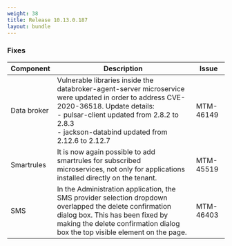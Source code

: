 ```yaml
---
weight: 38
title: Release 10.13.0.187
layout: bundle
---
```


<!--10.13.0.168-10.13.0.187-->

### Fixes

<div><table ><colgroup>
<col style="width: 15%;"><col style="width: 70%;"><col style="width: 15%;"></colgroup>
<thead><tr>
<th>
Component</th>
<th>
Description</th>
<th>
Issue</th>
</tr>
</thead><tbody>

<tr>
<td>
Data broker</td>
<td> Vulnerable libraries inside the databroker-agent-server microservice were updated in order to address CVE-2020-36518. Update details:
<br>- pulsar-client updated from 2.8.2 to 2.8.3
<br>- jackson-databind updated from 2.12.6 to 2.12.7 </td>
<td>
MTM-46149</td>
</tr>

<tr>
<td>
Smartrules</td>
<td> It is now again possible to add smartrules for subscribed microservices, not only for applications installed directly on the tenant.</td>
<td>
MTM-45519</td>
</tr>

<tr>
<td>
SMS</td>
<td>In the Administration application, the SMS provider selection dropdown overlapped the delete confirmation dialog box. This has been fixed by making the delete confirmation dialog box the top visible element on the page. </td>
<td>
MTM-46403</td>
</tr>

</tbody></table></div>

